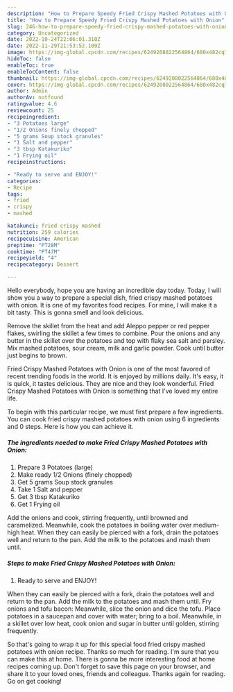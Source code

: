```yaml
---
description: "How to Prepare Speedy Fried Crispy Mashed Potatoes with Onion"
title: "How to Prepare Speedy Fried Crispy Mashed Potatoes with Onion"
slug: 246-how-to-prepare-speedy-fried-crispy-mashed-potatoes-with-onion
category: Uncategorized
date: 2022-10-24T22:06:01.310Z
date: 2022-11-29T21:53:52.109Z
image: https://img-global.cpcdn.com/recipes/6249208022564864/680x482cq70/fried-crispy-mashed-potatoes-with-onion-recipe-main-photo.jpg
hideToc: false
enableToc: true
enableTocContent: false
thumbnail: https://img-global.cpcdn.com/recipes/6249208022564864/680x482cq70/fried-crispy-mashed-potatoes-with-onion-recipe-main-photo.jpg
cover: https://img-global.cpcdn.com/recipes/6249208022564864/680x482cq70/fried-crispy-mashed-potatoes-with-onion-recipe-main-photo.jpg
author: Admin
authorAv: notfound
ratingvalue: 4.6
reviewcount: 25
recipeingredient:
- "3 Potatoes large"
- "1/2 Onions finely chopped"
- "5 grams Soup stock granules"
- "1 Salt and pepper"
- "3 tbsp Katakuriko"
- "1 Frying oil"
recipeinstructions:

- "Ready to serve and ENJOY!"
categories:
- Recipe
tags:
- fried
- crispy
- mashed

katakunci: fried crispy mashed 
nutrition: 259 calories
recipecuisine: American
preptime: "PT28M"
cooktime: "PT47M"
recipeyield: "4"
recipecategory: Dessert

---
```



Hello everybody, hope you are having an incredible day today. Today, I will show you a way to prepare a special dish, fried crispy mashed potatoes with onion. It is one of my favorites food recipes. For mine, I will make it a bit tasty. This is gonna smell and look delicious.

Remove the skillet from the heat and add Aleppo pepper or red pepper flakes, swirling the skillet a few times to combine. Pour the onions and any butter in the skillet over the potatoes and top with flaky sea salt and parsley. Mix mashed potatoes, sour cream, milk and garlic powder. Cook until butter just begins to brown.

Fried Crispy Mashed Potatoes with Onion is one of the most favored of recent trending foods in the world. It is enjoyed by millions daily. It's easy, it is quick, it tastes delicious. They are nice and they look wonderful. Fried Crispy Mashed Potatoes with Onion is something that I've loved my entire life.


To begin with this particular recipe, we must first prepare a few ingredients. You can cook fried crispy mashed potatoes with onion using 6 ingredients and 0 steps. Here is how you can achieve it.

<!--inarticleads1-->

##### The ingredients needed to make Fried Crispy Mashed Potatoes with Onion:

1. Prepare 3 Potatoes (large)
1. Make ready 1/2 Onions (finely chopped)
1. Get 5 grams Soup stock granules
1. Take 1 Salt and pepper
1. Get 3 tbsp Katakuriko
1. Get 1 Frying oil


Add the onions and cook, stirring frequently, until browned and caramelized. Meanwhile, cook the potatoes in boiling water over medium-high heat. When they can easily be pierced with a fork, drain the potatoes well and return to the pan. Add the milk to the potatoes and mash them until. 

<!--inarticleads2-->

##### Steps to make Fried Crispy Mashed Potatoes with Onion:


1. Ready to serve and ENJOY!

When they can easily be pierced with a fork, drain the potatoes well and return to the pan. Add the milk to the potatoes and mash them until. Fry onions and tofu bacon: Meanwhile, slice the onion and dice the tofu. Place potatoes in a saucepan and cover with water; bring to a boil. Meanwhile, in a skillet over low heat, cook onion and sugar in butter until golden, stirring frequently. 

So that's going to wrap it up for this special food fried crispy mashed potatoes with onion recipe. Thanks so much for reading. I'm sure that you can make this at home. There is gonna be more interesting food at home recipes coming up. Don't forget to save this page on your browser, and share it to your loved ones, friends and colleague. Thanks again for reading. Go on get cooking!
